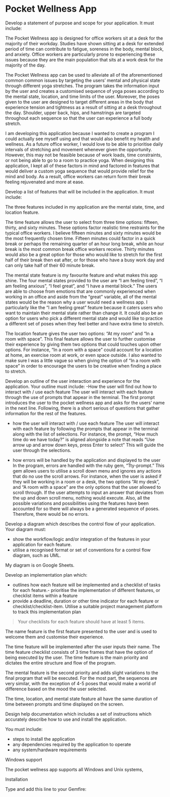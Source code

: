 # Pocket Wellness App 

Develop a statement of purpose and scope for your application. It must include:

The Pocket Wellness app is designed for office workers  sit at a desk for the majority of their workday. Studies have shown sitting at a desk for extended period of time can contribute to fatigue, soreness in the body, mental block, and anxiety. Office workers are particularly prone to experiencing these issues because they are the main population that sits at a work desk for the majority of the day. 

The Pocket Wellness app can be used to alleviate all of the aforementioned common common issues  by targeting the users’ mental and physical state through different yoga stretches. The program takes the information input by the user and creates a customised sequence of  yoga poses according to the  mental state, location, and time limits of the user. Moreover, the  poses given to the user are designed to target different areas in the body that experience tension and tightness as a result of sitting at a desk throughout the day. Shoulder, upper back, hips, and hamstrings are targeted throughout each sequence so that the user can experience a full body stretch.

I am developing this application because I wanted to create a program  I could actually see myself using and that would also benefit my health and wellness. As a future office worker, I would love to be able to prioritise daily intervals of stretching and movement whenever given the opportunity. However, this may not be feasible because of work loads, time constraints, or not being able to go to a room to practice yoga. When designing this application, I kept all of these factors in mind and factored in features that would deliver a custom yoga sequence that would provide relief for the mind and body. As a result, office workers can return form their break feeling rejuvenated and more at ease.   

Develop a list of features that will be included in the application. It must include:

The three features included in my application are the mental state, time, and location feature. 

The time feature allows the user to select from three time options: fifteen, thirty, and sixty minutes. These options factor realistic time restraints for the typical office workers. I believe  fifteen minutes and sixty minutes would  be the most frequently chosen time. Fifteen minutes could factor in a quick break or perhaps the remaining quarter of an hour long break, while an hour break is the most common break office workers receive.  Thirty minutes would also be a great option for those who would like to stretch for the first half of their break then eat after, or for those who have a busy work day and can only take half of their 60 minute break. 

The mental state feature is my favourite feature and what makes this app shine. The four mental states provided to the user are “I am feeling tired”, “I am feeling anxious”, “I feel great”, and “I have a mental block.”  The users are able to choose from emotions that are commonly experienced when working in an office and aside from the “great” variable, all of the mental states would be the reason why a user would need a wellness app. I particularly like  the “I am feeling great” feature because it caters users who want to maintain their mental state rather than change it. It could also be an option for users who pick a different mental state and would like to practice a different set of poses when they feel better and have extra time to stretch.

The location feature gives the user two options: “At my room” and “In a room with space”. This final feature allows the user to further customise their experience by giving them two options that could touches upon other options. For instance, “In a room with a space” could account for a location at home, an exercise room at work, or even space outside. I also wanted to make sure I was a little vague so when giving the option of “In a room with space” in order to encourage the users to be creative when finding a place to stretch. 


Develop an outline of the user interaction and experience for the application.
Your outline must include:
-How the user will find out how to interact with / use each feature
The user will interact with each feature through the use of prompts that appear in the terminal. The first prompt introduces the user to the pocket wellness app and asks for the users’ name in the next line. Following, there is a short serious of questions that gather information for the rest of the features.

- how the user will interact with / use each feature
The user will interact with each feature by following the prompts that appear in the terminal along with the list of selections. For instance, the prompt, “How much time do we have today?”  is aligned alongside a note that reads “Use arrow up and arrow down keys, press Enter to select” This will guide the user through the selections.

- how errors will be handled by the application and displayed to the user
In the program, errors are handled with the ruby gem, “Tty-prompt.” This gem allows users to utilise a scroll down menu and ignores any actions that do no use the scroll arrows. For instance, when the user is asked if they will be working in a room or a desk,  the two options “At my desk”, and “A room with a space” are the only options that the user allowed to scroll through. If the user attempts to input an answer that deviates from the up and down scroll menu, nothing would execute. Also, all the possible variations and possibilities using the features have been accounted for so there will always be a generated sequence of poses. Therefore, there would be no errors. 

Develop a diagram which describes the control flow of your application. Your diagram must:
- show the workflow/logic and/or integration of the features in your application for each feature.
- utilise a recognised format or set of conventions for a control flow diagram, such as UML.

My diagram is on Google Sheets. 

Develop an implementation plan which:
- outlines how each feature will be implemented and a checklist of tasks for each feature.- prioritise the implementation of different features, or checklist items within a feature  
- provide a deadline, duration or other time indicator for each feature or checklist/checklist-item.
Utilise a suitable project management platform to track this implementation plan
> Your checklists for each feature should have at least 5 items.
 
The name feature is the first feature presented to the user and is used  to welcome them and customise their experience. 
 
The time feature will be implemented after the user inputs their name. The time feature checklist consists of 3 time frames that have the option of being executed by the user. The time feature is the main priority and dictates the entire structure and flow of the program. 
 
The mental feature is the second priority and adds slight variations to the final program that will be executed. For the most part, the  sequences are very similar, with the exception of  4-5 poses that would make a world of difference based on the mood the user selected. 

The time, location, and mental state feature all have the same duration of time between prompts and time displayed on the screen.




Design help documentation which includes a set of instructions which accurately describe how to use and install the application.

You must include:
- steps to install the application
- any dependencies required by the application to operate
- any system/hardware requirements


Windows support 

The pocket wellness app supports all Windows and Unix systems, 

Installation  

Type and add this line to your Gemfire: 




